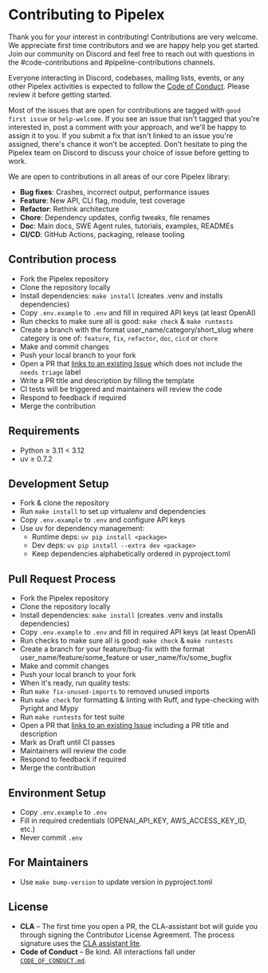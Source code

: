 # Contributing to Pipelex

Thank you for your interest in contributing! Contributions are very welcome. We appreciate first time contributors and we are happy help you get started. Join our community on Discord and feel free to reach out with questions in the #code-contributions and #pipeline-contributions channels.

Everyone interacting in Discord, codebases, mailing lists, events, or any other Pipelex activities is expected to follow the [Code of Conduct](CODE_OF_CONDUCT.md). Please review it before getting started.

Most of the issues that are open for contributions are tagged with `good first issue` or `help-welcome`. If you see an issue that isn't tagged that you're interested in, post a comment with your approach, and we'll be happy to assign it to you. If you submit a fix that isn't linked to an issue you're assigned, there's chance it won't be accepted. Don't hesitate to ping the Pipelex team on Discord to discuss your choice of issue before getting to work.

We are open to contributions in all areas of our core Pipelex library:

- **Bug fixes**: Crashes, incorrect output, performance issues
- **Feature**: New API, CLI flag, module, test coverage
- **Refactor**: Rethink architecture
- **Chore**: Dependency updates, config tweaks, file renames
- **Doc**: Main docs, SWE Agent rules, tutorials, examples, READMEs
- **CI/CD**: GitHub Actions, packaging, release tooling

## Contribution process

- Fork the Pipelex repository
- Clone the repository locally
- Install dependencies: `make install` (creates .venv and installs dependencies)
- Copy `.env.example` to `.env` and fill in required API keys (at least OpenAI)
- Run checks to make sure all is good: `make check` & `make runtests`
- Create a branch with the format user_name/category/short_slug where category is one of: `feature`, `fix`, `refactor`, `doc`, `cicd` or `chore`
- Make and commit changes
- Push your local branch to your fork
- Open a PR that [links to an existing Issue](https://docs.github.com/en/issues/tracking-your-work-with-issues/linking-a-pull-request-to-an-issue) which does not include the `needs triage` label
- Write a PR title and description by filling the template
- CI tests will be triggered and maintainers will review the code
- Respond to feedback if required
- Merge the contribution

## Requirements

- Python ≥ 3.11 < 3.12
- uv ≥ 0.7.2

## Development Setup

- Fork & clone the repository
- Run `make install` to set up virtualenv and dependencies
- Copy `.env.example` to `.env` and configure API keys
- Use uv for dependency management:
  - Runtime deps: `uv pip install <package>`
  - Dev deps: `uv pip install --extra dev <package>`
  - Keep dependencies alphabetically ordered in pyproject.toml

## Pull Request Process

- Fork the Pipelex repository
- Clone the repository locally
- Install dependencies: `make install` (creates .venv and installs dependencies)
- Copy `.env.example` to `.env` and fill in required API keys (at least OpenAI)
- Run checks to make sure all is good: `make check` & `make runtests`
- Create a branch for your feature/bug-fix with the format user_name/feature/some_feature or user_name/fix/some_bugfix
- Make and commit changes
- Push your local branch to your fork
- When it's ready, run quality tests:
- Run `make fix-unused-imports` to removed unused imports
- Run `make check` for formatting & linting with Ruff, and type-checking with Pyright and Mypy
- Run `make runtests` for test suite
- Open a PR that [links to an existing Issue](https://docs.github.com/en/issues/tracking-your-work-with-issues/linking-a-pull-request-to-an-issue) including a PR title and description
- Mark as Draft until CI passes
- Maintainers will review the code
- Respond to feedback if required
- Merge the contribution

## Environment Setup

- Copy `.env.example` to `.env`
- Fill in required credentials (OPENAI_API_KEY, AWS_ACCESS_KEY_ID, etc.)
- Never commit `.env`

## For Maintainers

- Use `make bump-version` to update version in pyproject.toml

## License

* **CLA** – The first time you open a PR, the CLA-assistant bot will guide you through signing the Contributor License Agreement. The process signature uses the [CLA assistant lite](https://github.com/marketplace/actions/cla-assistant-lite).
* **Code of Conduct** – Be kind. All interactions fall under [`CODE_OF_CONDUCT.md`](CODE_OF_CONDUCT.md).
